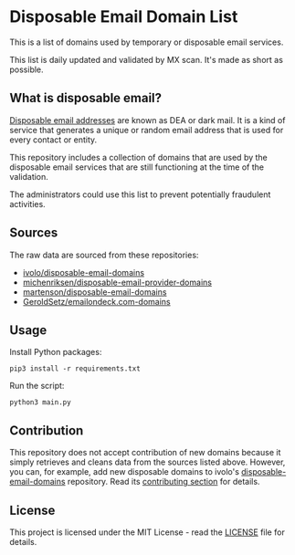 # Disposable Email Domain List

This is a list of domains used by temporary or disposable email services.

This list is daily updated and validated by MX scan. It's made as short as possible.

## What is disposable email?

[Disposable email addresses](http://en.wikipedia.org/wiki/Disposable_email_address) are known as DEA or dark mail. It is a kind of service that generates a unique or random email address that is used for every contact or entity.

This repository includes a collection of domains that are used by the disposable email services that are still functioning at the time of the validation.

The administrators could use this list to prevent potentially fraudulent activities.

## Sources

The raw data are sourced from these repositories:

- [ivolo/disposable-email-domains](https://github.com/ivolo/disposable-email-domains)
- [michenriksen/disposable-email-provider-domains](https://gist.github.com/michenriksen/8710649)
- [martenson/disposable-email-domains](https://github.com/martenson/disposable-email-domains)
- [GeroldSetz/emailondeck.com-domains](https://github.com/GeroldSetz/emailondeck.com-domains)

## Usage

Install Python packages:

    pip3 install -r requirements.txt

Run the script:

    python3 main.py

## Contribution

This repository does not accept contribution of new domains because it simply retrieves and cleans data from the sources listed above. However, you can, for example, add new disposable domains to ivolo's [disposable-email-domains](https://github.com/ivolo/disposable-email-domains) repository. Read its [contributing section](https://github.com/ivolo/disposable-email-domains#contributing) for details.

## License

This project is licensed under the MIT License - read the [LICENSE](LICENSE) file for details.
